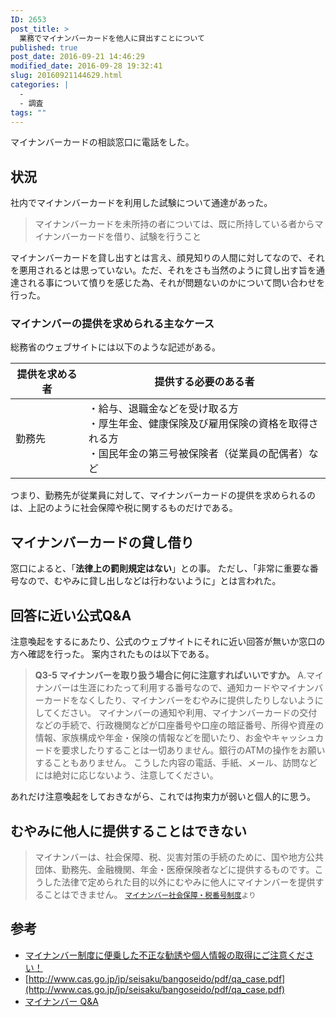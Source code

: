 ```yaml
---
ID: 2653
post_title: >
  業務でマイナンバーカードを他人に貸出すことについて
published: true
post_date: 2016-09-21 14:46:29
modified_date: 2016-09-28 19:32:41
slug: 20160921144629.html
categories: |
  -
  - 調査
tags: ""
---
```

マイナンバーカードの相談窓口に電話をした。
<!--more-->
## 状況
社内でマイナンバーカードを利用した試験について通達があった。

> マイナンバーカードを未所持の者については、既に所持している者からマイナンバーカードを借り、試験を行うこと

マイナンバーカードを貸し出すとは言え、顔見知りの人間に対してなので、それを悪用されるとは思っていない。ただ、それをさも当然のように貸し出す旨を通達される事について憤りを感じた為、それが問題ないのかについて問い合わせを行った。

### マイナンバーの提供を求められる主なケース
総務省のウェブサイトには以下のような記述がある。

| 提供を求める者 | 提供する必要のある者 |
| --- | --- |
| 勤務先 | ・給与、退職金などを受け取る方<br>・厚生年金、健康保険及び雇用保険の資格を取得される方<br>・国民年金の第三号被保険者（従業員の配偶者）など |

つまり、勤務先が従業員に対して、マイナンバーカードの提供を求められるのは、上記のように社会保障や税に関するものだけである。


## マイナンバーカードの貸し借り
窓口によると、「**法律上の罰則規定はない**」との事。
ただし、「非常に重要な番号なので、むやみに貸し出しなどは行わないように」とは言われた。

## 回答に近い公式Q&A
注意喚起をするにあたり、公式のウェブサイトにそれに近い回答が無いか窓口の方へ確認を行った。
案内されたものは以下である。

> **Q3-5 マイナンバーを取り扱う場合に何に注意すればいいですか。**
> A.マイナンバーは生涯にわたって利用する番号なので、通知カードやマイナンバーカードをなくしたり、マイナンバーをむやみに提供したりしないようにしてください。
> マイナンバーの通知や利用、マイナンバーカードの交付などの手続で、行政機関などが口座番号や口座の暗証番号、所得や資産の情報、家族構成や年金・保険の情報などを聞いたり、お金やキャッシュカードを要求したりすることは一切ありません。銀行のATMの操作をお願いすることもありません。
> こうした内容の電話、手紙、メール、訪問などには絶対に応じないよう、注意してください。

あれだけ注意喚起をしておきながら、これでは拘束力が弱いと個人的に思う。

## むやみに他人に提供することはできない
> マイナンバーは、社会保障、税、災害対策の手続のために、国や地方公共団体、勤務先、金融機関、年金・医療保険者などに提供するものです。こうした法律で定められた目的以外にむやみに他人にマイナンバーを提供することはできません。
> <small>[マイナンバー社会保障・税番号制度](http://www.cas.go.jp/jp/seisaku/bangoseido/gaiyou.html)より</small>

## 参考
* [マイナンバー制度に便乗した不正な勧誘や個人情報の取得にご注意ください！](http://www.soumu.go.jp/kojinbango_card/12.html)
* [http://www.cas.go.jp/jp/seisaku/bangoseido/pdf/qa_case.pdf](http://www.cas.go.jp/jp/seisaku/bangoseido/pdf/qa_case.pdf)
* [マイナンバー Q&A](http://www.gov-online.go.jp/tokusyu/mynumber/faq/)